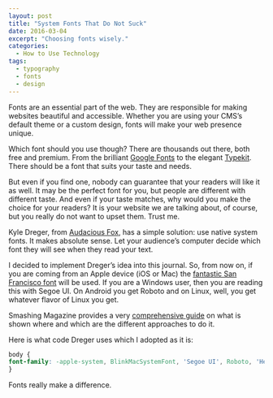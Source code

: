 ```yaml
---
layout: post
title: "System Fonts That Do Not Suck"
date: 2016-03-04
excerpt: "Choosing fonts wisely."
categories:
  - How to Use Technology
tags:
  - typography
  - fonts
  - design
---
```


Fonts are an essential part of the web. They are responsible for making websites beautiful and accessible. Whether you are using your CMS’s default theme or a custom design, fonts will make your web presence unique.

Which font should you use though? There are thousands out there, both free and premium. From the brilliant [Google Fonts](https://www.google.com/fonts) to the elegant [Typekit](https://typekit.com). There should be a font that suits your taste and needs.

But even if you find one, nobody can guarantee that your readers will like it as well. It may be the perfect font for you, but people are different with different taste. And even if your taste matches, why would you make the choice for your readers? It is your website we are talking about, of course, but you really do not want to upset them. Trust me.

Kyle Dreger, from [Audacious Fox](http://audaciousfox.com), has a simple solution: use native system fonts.  It makes absolute sense. Let your audience’s computer decide which font they will see when they read your text.

I decided to implement Dreger’s idea into this journal. So, from now on, if you are coming from an Apple device (iOS or Mac) the [fantastic San Francisco font](/thoughts-on-el-capitan) will be used. If you are a Windows user, then you are reading this with Segoe UI. On Android you get Roboto and on Linux, well, you get whatever flavor of Linux you get.

<i class="fa fa-lightbulb-o"></i> Smashing Magazine provides a very <a href="https://www.smashingmagazine.com/2015/11/using-system-ui-fonts-practical-guide/#details-of-approach-b">comprehensive guide</a> on what is shown where and which are the different approaches to do it.

Here is what code Dreger uses which I adopted as it is:

```css
body {
font-family: -apple-system, BlinkMacSystemFont, 'Segoe UI', Roboto, 'Helvetica Neue', Helvetica, sans-serif;
}
```

Fonts really make a difference.
